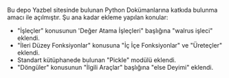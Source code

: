 Bu depo Yazbel sitesinde bulunan Python Dokümanlarına katkıda bulunma amacı ile açılmıştır.
Şu ana kadar ekleme yapılan konular:

  - "İşleçler" konusunun 'Değer Atama İşleçleri" başlığına "walrus işleci" eklendi.
  - "İleri Düzey Fonksiyonlar" konusuna "İç İçe Fonksiyonlar" ve "Üreteçler" eklendi.
  - Standart kütüphanede bulunan "Pickle" modülü eklendi.
  - "Döngüler" konusunun "İlgili Araçlar" başlığına "else Deyimi" eklendi.
